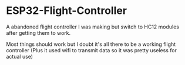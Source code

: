 # ESP32-Flight-Controller


A abandoned flight controller I was making but switch to HC12 modules after getting them to work.

Most things should work but I doubt it's all there to be a working flight controller (Plus it used wifi to transmit data so it was pretty useless for actual use)
